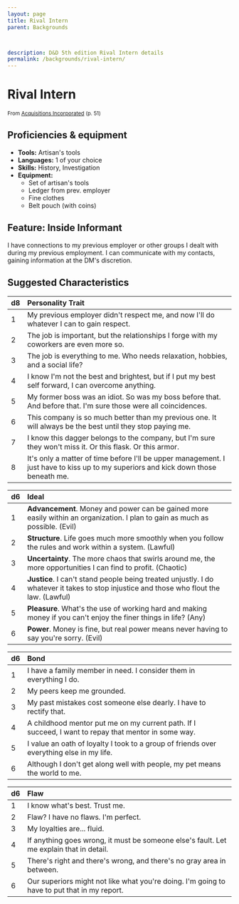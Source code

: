```yaml
---
layout: page
title: Rival Intern
parent: Backgrounds



description: D&D 5th edition Rival Intern details
permalink: /backgrounds/rival-intern/
---
```

# Rival Intern

<small>From <a target="_blank" href="https://dnd.wizards.com/products/tabletop-games/rpg-products/acqinc">Acquisitions Incorporated</a> (p. 51)</small>

## Proficiencies & equipment

- **Tools:** Artisan's tools
- **Languages:** 1 of your choice
- **Skills:** History, Investigation
- **Equipment:** 
  - Set of artisan's tools
  - Ledger from prev. employer
  - Fine clothes
  - Belt pouch (with coins)

## Feature: Inside Informant


I have connections to my previous employer or other groups I dealt with during my previous employment. I can communicate with my contacts, gaining information at the DM's discretion.

## Suggested Characteristics


| d8 | Personality Trait |
|:----------------------------|:------------------|
| 1 | My previous employer didn't respect me, and now I'll do whatever I can to gain respect. |
| 2 | The job is important, but the relationships I forge with my coworkers are even more so. |
| 3 | The job is everything to me. Who needs relaxation, hobbies, and a social life? |
| 4 | I know I'm not the best and brightest, but if I put my best self forward, I can overcome anything. |
| 5 | My former boss was an idiot. So was my boss before that. And before that. I'm sure those were all coincidences. |
| 6 | This company is so much better than my previous one. It will always be the best until they stop paying me. |
| 7 | I know this dagger belongs to the company, but I'm sure they won't miss it. Or this flask. Or this armor. |
| 8 | It's only a matter of time before I'll be upper management. I just have to kiss up to my superiors and kick down those beneath me. |

| d6 | Ideal |
|:----------------------------|:------|
| 1 | **Advancement**. Money and power can be gained more easily within an organization. I plan to gain as much as possible. (Evil) |
| 2 | **Structure**. Life goes much more smoothly when you follow the rules and work within a system. (Lawful) |
| 3 | **Uncertainty**. The more chaos that swirls around me, the more opportunities I can find to profit. (Chaotic) |
| 4 | **Justice**. I can't stand people being treated unjustly. I do whatever it takes to stop injustice and those who flout the law. (Lawful) |
| 5 | **Pleasure**. What's the use of working hard and making money if you can't enjoy the finer things in life? (Any) |
| 6 | **Power**. Money is fine, but real power means never having to say you're sorry. (Evil) |

| d6 | Bond |
|:----------------------------|:------------------|
| 1 | I have a family member in need. I consider them in everything I do. |
| 2 | My peers keep me grounded. |
| 3 | My past mistakes cost someone else dearly. I have to rectify that. |
| 4 | A childhood mentor put me on my current path. If I succeed, I want to repay that mentor in some way. |
| 5 | I value an oath of loyalty I took to a group of friends over everything else in my life. |
| 6 | Although I don't get along well with people, my pet means the world to me. |

| d6 | Flaw |
|:----------------------------|:------------------|
| 1 | I know what's best. Trust me. |
| 2 | Flaw? I have no flaws. I'm perfect. |
| 3 | My loyalties are... fluid. |
| 4 | If anything goes wrong, it must be someone else's fault. Let me explain that in detail. |
| 5 | There's right and there's wrong, and there's no gray area in between. |
| 6 | Our superiors might not like what you're doing. I'm going to have to put that in my report. |